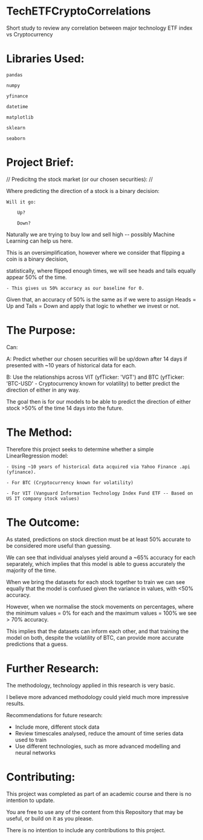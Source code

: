 # TechETFCryptoCorrelations

Short study to review any correlation between major technology ETF index vs Cryptocurrency


# Libraries Used: 

    pandas

    numpy

    yfinance

    datetime

    matplotlib

    sklearn

    seaborn



# Project Brief:

// Predicitng the stock market (or our chosen securities): //

Where predicting the direction of a stock is a binary decision: 

    Will it go:
        
        Up?
        
        Down? 

Naturally we are trying to buy low and sell high -- possibly Machine Learning can help us here.



This is an oversimplification, however where we consider that flipping a coin is a binary decision, 

statistically, where flipped enough times, we will see heads and tails equally appear 50% of the time. 

    - This gives us 50% accuracy as our baseline for 0.

Given that, an accuracy of 50% is the same as if we were to assign Heads = Up and Tails = Down and apply that logic to whether we invest or not. 


# The Purpose:

Can:

A: Predict whether our chosen securities will be up/down after 14 days if presented with ~10 years of historical data for each. 

B: Use the relationships across VIT (yfTicker: 'VGT') and BTC (yfTicker: 'BTC-USD' - Cryptocurrency known for volatility) to better predict the direction of either in any way. 



The goal then is for our models to be able to predict the direction of either stock >50% of the time 14 days into the future. 


# The Method:

Therefore this project seeks to determine whether a simple LinearRegression model: 

    - Using ~10 years of historical data acquired via Yahoo Finance .api (yfinance).

    - For BTC (Cryptocurrency known for volatility)

    - For VIT (Vanguard Information Technology Index Fund ETF -- Based on US IT company stock values)


# The Outcome: 

As stated, predictions on stock direction must be at least 50% accurate to be considered more useful than guessing.

We can see that individual analyses yield around a ~65% accuracy for each separately, which implies that this model is able to guess accurately the majority of the time. 

When we bring the datasets for each stock together to train we can see equally that the model is confused given the variance in values, with <50% accuracy.

However, when we normalise the stock movements on percentages, where the minimum values = 0% for each and the maximum values = 100% we see > 70% accuracy.

This implies that the datasets can inform each other, and that training the model on both, despite the volatility of BTC, can provide more accurate predictions that a guess.


# Further Research:

The methodology, technology applied in this research is very basic.

I believe more advanced methodology could yield much more impressive results. 

Recommendations for future research: 

- Include more, different stock data
- Review timescales analysed, reduce the amount of time series data used to train
- Use different technologies, such as more advanced modelling and neural networks


# Contributing: 

This project was completed as part of an academic course and there is no intention to update. 

You are free to use any of the content from this Repository that may be useful, or build on it as you please. 

There is no intention to include any contributions to this project. 
